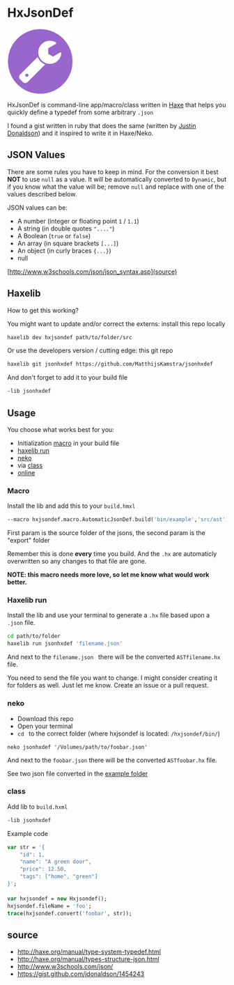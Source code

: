 # HxJsonDef

![](icon.png)

HxJsonDef is command-line app/macro/class written in [Haxe](http://www.haxe.org) that helps you quickly define a typedef from some arbitrary `.json`

I found a gist written in ruby that does the same (written by [Justin Donaldson](https://gist.github.com/jdonaldson/1454243)) and it inspired to write it in Haxe/Neko.

## JSON Values

There are some rules you have to keep in mind.
For the conversion it best **NOT** to use `null` as a value.
It will be automatically converted to `Dynamic`, but if you know what the value will be; remove `null` and replace with one of the values described below.

JSON values can be:

- A number (integer or floating point `1` / `1.1`)
- A string (in double quotes `"...."`)
- A Boolean (`true` or `false`)
- An array (in square brackets `[...]`)
- An object (in curly braces `{...}`)
- null

[http://www.w3schools.com/json/json_syntax.asp](source)




## Haxelib

How to get this working?


You might want to update and/or correct the externs: install this repo locally

```bash
haxelib dev hxjsondef path/to/folder/src
```

Or use the developers version / cutting edge: this git repo

```bash
haxelib git jsonhxdef https://github.com/MatthijsKamstra/jsonhxdef
```

And don't forget to add it to your build file

```bash
-lib jsonhxdef
```



## Usage

You choose what works best for you:

- Initialization [macro](#macro) in your build file
- [haxelib run](#haxerun)
- [neko](#neko)
- via [class](#class)
- [online](http://matthijskamstra.github.io/hxjsondef/)

<a href="#macro"></a>
### Macro

Install the lib and add this to your `build.hmxl`

```haxe
--macro hxjsondef.macro.AutomaticJsonDef.build('bin/example','src/ast')
```

First param is the source folder of the jsons, the second param is the "export" folder

Remember this is done **every** time you build. And the `.hx` are automaticly overwritten so any changes to that file are gone.

**NOTE: this macro needs more love, so let me know what would work better.**


<a href="#haxerun"></a>
### Haxelib run

Install the lib and use your terminal to generate a `.hx` file based upon a `.json` file.

```bash
cd path/to/folder
haxelib run jsonhxdef 'filename.json'
```

And next to the `filename.json ` there will be the converted `ASTfilename.hx` file.

You need to send the file you want to change. I might consider creating it for folders as well. Just let me know. Create an issue or a pull request.

<a href="#neko"></a>
### neko

- Download this repo
- Open your terminal
- `cd ` to the correct folder (where hxjsondef is located: `/hxjsondef/bin/`)

```
neko jsonhxdef '/Volumes/path/to/foobar.json'
```

And next to the `foobar.json` there will be the converted `ASTfoobar.hx` file.

See two json file converted in the [example folder](bin/example)

<a href="#class"></a>
### class

Add lib to `build.hxml`

```bash
-lib jsonhxdef
```

Example code

```haxe
var str = '{
	"id": 1,
	"name": "A green door",
	"price": 12.50,
	"tags": ["home", "green"]
}';

var hxjsondef = new Hxjsondef();
hxjsondef.fileName = 'foo';
trace(hxjsondef.convert('foobar', str));

```



## source

- <http://haxe.org/manual/type-system-typedef.html>
- <http://haxe.org/manual/types-structure-json.html>
- <http://www.w3schools.com/json/>
- <https://gist.github.com/jdonaldson/1454243>
